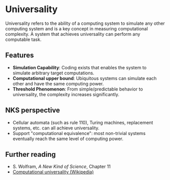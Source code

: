 # Universality

Universality refers to the ability of a computing system to simulate any other computing system and is a key concept in measuring computational complexity. A system that achieves universality can perform any computable task.

## Features
- **Simulation Capability**: Coding exists that enables the system to simulate arbitrary target computations.
- **Computational upper bound**: Ubiquitous systems can simulate each other and have the same computing power.
- **Threshold Phenomenon**: From simple/predictable behavior to universality, the complexity increases significantly.

## NKS perspective
- Cellular automata (such as rule 110), Turing machines, replacement systems, etc. can all achieve universality.
- Support "computational equivalence": most non-trivial systems eventually reach the same level of computing power.

## Further reading
- S. Wolfram, *A New Kind of Science*, Chapter 11
- [Computational universality (Wikipedia)](https://en.wikipedia.org/wiki/Computational_universality)
